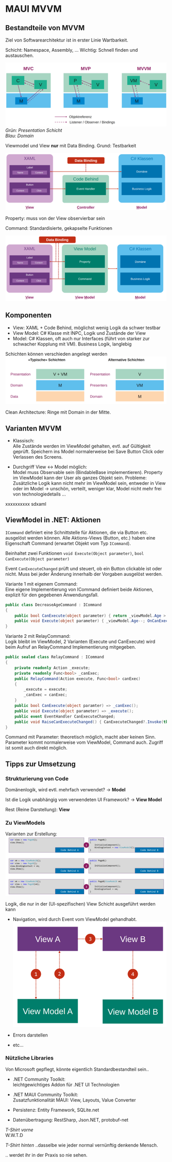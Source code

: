 # MAUI MVVM

## Bestandteile von MVVM

Ziel von Softwarearchitektur ist in erster Linie Wartbarkeit.

Schicht: Namespace, Assembly, ... Wichtig: Schnell finden und austauschen.

![architektur](res/mvc-mvp-mvvm.png)
_Grün: Presentation Schicht_  
_Blau: Domain_

Viewmodel und View __nur__ mit Data Binding. Grund: Testbarkeit

![mvvm bisher](res/mvvm-bisher.png)

Property: muss von der View observierbar sein

Command: Standardisierte, gekapselte Funktionen

![mvvm komplett](res/mvvm-komplett.png)

## Komponenten

- View: XAML + Code Behind, möglichst wenig Logik da schwer testbar
- View Model: C# Klasse mit INPC, Logik und Zustände der View
- Model: C# Klassen, oft auch nur Interfaces (führt von starker zur schwacher Kopplung mit VM). Business Logik, langlebig

Schichten können verschieden angelegt werden
![schichten varianten](res/schichten-varianten.png)

Clean Architecture: Ringe mit Domain in der Mitte.

## Varianten MVVM

- Klassisch:  
Alle Zustände werden im ViewModel gehalten, evtl. auf Gültigkeit geprüft. Speichern ins Model normalerweise bei Save Button Click oder Verlassen des Screens.

- Durchgriff View <-> Model möglich:  
Model muss Observable sein (BindableBase implementieren).
Property im ViewModel kann der User als ganzes Objekt sein.
Probleme: Zusätzliche Logik kann nicht mehr im ViewModel sein, entweder in View oder im Model -> unschön, verteilt, weniger klar, Model nicht mehr frei von technologiedetails ...

xxxxxxxxxx <Label Text="{AppThemeBinding Dark='Theme: Dark'                Light='Theme: Light'                Default='Theme: ???'}" />sdxaml

## ViewModel in .NET: Aktionen

`ICommand` definiert eine Schnittstelle für Aktionen, die via Button etc. ausgelöst werden können. Alle Aktions-Views (Button, etc.) haben eine Eigenschaft Command (erwartet Objekt vom Typ `ICommand`).

Beinhaltet zwei Funktionen `void Execute(Object parameter)`, `bool CanExecute(Object parameter)`

Event `CanExecuteChanged` prüft und steuert, ob ein Button clickable ist oder nicht. Muss bei jeder Änderung innerhalb der Vorgaben ausgelöst werden.

Variante 1 mit eigenem Command:  
Eine eigene Implementierung von ICommand definiert beide Aktionen, explizit für den gegebenen Anwendungsfall.

```csharp
public class DecreaseAgeCommand : ICommand
{
	public bool CanExecute(object parameter) { return _viewModel.Age > 0; }
    public void Execute(object parameter) { _viewModel.Age--; OnCanExecuteChanged(); }
}
```

Variante 2 mit RelayCommand:  
Logik bleibt im ViewModel, 2 Varianten (Execute und CanExecute) wird beim Aufruf an RelayCommand Implementierung mitgegeben.

```csharp
public sealed class RelayCommand : ICommand
{
    private readonly Action _execute;
    private readonly Func<bool> _canExec;
    public RelayCommand(Action execute, Func<bool> canExec)
    {
        _execute = execute;
        _canExec = canExec;
    }
    public bool CanExecute(object paramter) => _canExec();
    public void Execute(object parameter) => _execute();
    public event EventHandler CanExecuteChanged;
    public void RaiseCanExecuteChanged() { CanExecuteChanged?.Invoke(this, EventArgs.Empty); }
}
```

Command mit Parameter: theoretisch möglich, macht aber keinen Sinn. Parameter kommt normalerweise vom ViewModel, Command auch. Zugriff ist somit auch direkt möglich.

## Tipps zur Umsetzung

### Strukturierung von Code

Domänenlogik, wird evtl. mehrfach verwendet? -> __Model__

Ist die Logik unabhängig vom verwendeten UI Framework? -> __View Model__

Rest (Reine Darstellung): __View__

### Zu ViewModels

Varianten zur Erstellung:
![viewmodel erzeugung](res/viewmodel-erzeugung.png)

Logik, die nur in der (UI-spezifischen) View Schicht ausgeführt werden kann

- Navigation, wird durch Event vom ViewModel gehandhabt.
![mvvm navigation](res/mvvm-navigation.png)

- Errors darstellen
- etc...

### Nützliche Libraries

Von Microsoft gepflegt, könnte eigentlich Standardbestandteil sein..

- .NET Community Toolkit:  
leichtgewichtiges Addon für .NET UI Technologien
- .NET MAUI Community Toolkit:  
Zusatzfunktionalität MAUI: View, Layouts, Value Converter

- Persistenz: Entity Framework, SQLite.net
- Datenübertragung: RestSharp, Json.NET, protobuf-net





















_T-Shirt vorne_  
W.W.T.D

_T-Shirt hinten_
..dasselbe wie jeder normal vernünftig denkende Mensch.

.. werdet ihr in der Praxis so nie sehen.